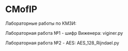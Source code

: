 CMofIP
======
Лабораторные работы по КМЗИ:

Лабораторная работа №1 - шифр Виженера: viginer.py

Лабораторная работа №2 - AES: AES_128_Rijndael.py
